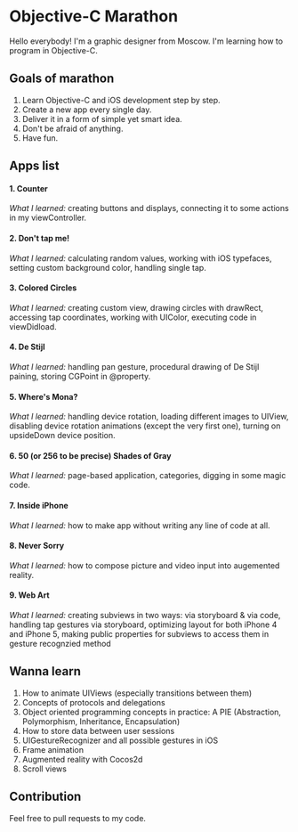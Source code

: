 Objective-C Marathon
====================

Hello everybody! I'm a graphic designer from Moscow. I'm learning how to program in Objective-C.

## Goals of marathon

1. Learn Objective-C and iOS development step by step.
2. Create a new app every single day.
3. Deliver it in a form of simple yet smart idea.
4. Don't be afraid of anything.
5. Have fun.


## Apps list

#### 1. Counter
*What I learned:* creating buttons and displays, connecting it to some actions in my viewController.

#### 2. Don't tap me!
*What I learned:* calculating random values, working with iOS typefaces, setting custom background color, handling single tap.

#### 3. Colored Circles
*What I learned:* creating custom view, drawing circles with drawRect, accessing tap coordinates, working with UIColor, executing code in viewDidload.

#### 4. De Stijl
*What I learned:* handling pan gesture, procedural drawing of De Stijl paining, storing CGPoint in @property.

#### 5. Where's Mona?
*What I learned:* handling device rotation, loading different images to UIView, disabling device rotation animations (except the very first one), turning on upsideDown device position.

#### 6. 50 (or 256 to be precise) Shades of Gray
*What I learned:* page-based application, categories, digging in some magic code.

#### 7. Inside iPhone
*What I learned:* how to make app without writing any line of code at all.

#### 8. Never Sorry
*What I learned:* how to compose picture and video input into augemented reality.

#### 9. Web Art
*What I learned:* creating subviews in two ways: via storyboard & via code, handling tap gestures via storyboard, optimizing layout for both iPhone 4 and iPhone 5, making public properties for subviews to access them in gesture recognzied method

## Wanna learn
1. How to animate UIViews (especially transitions between them)
2. Concepts of protocols and delegations
3. Object oriented programming concepts in practice: A PIE (Abstraction, Polymorphism, Inheritance, Encapsulation)
4. How to store data between user sessions
5. UIGestureRecognizer and all possible gestures in iOS
6. Frame animation
7. Augmented reality with Cocos2d
8. Scroll views

## Contribution
Feel free to pull requests to my code.